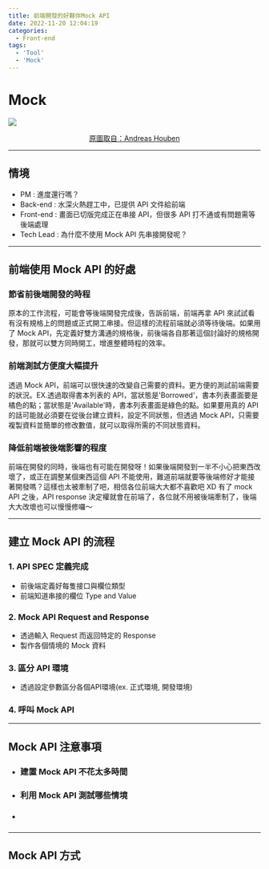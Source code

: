 ```yaml
---
title: 前端開發的好夥伴Mock API
date: 2022-11-20 12:04:19
categories:
  - Front-end
tags:
  - 'Tool'
  - 'Mock'
---
```


# Mock

![](https://i.imgur.com/dNaZ6oK.jpg)

<div style="text-align: center">
    <a href="https://blog.codecentric.de/mock-service-worker-einfach-backends-mocken">原圖取自：Andreas Houben</a>
</div>

---

## 情境

- PM : 進度還行嗎？
- Back-end : 水深火熱趕工中，已提供 API 文件給前端
- Front-end : 畫面已切版完成正在串接 API，但很多 API 打不通或有問題需等後端處理
- Tech Lead : 為什麼不使用 Mock API 先串接開發呢？

---

## 前端使用 Mock API 的好處

### 節省前後端開發的時程

原本的工作流程，可能會等後端開發完成後，告訴前端，前端再拿 API 來試試看有沒有規格上的問題或正式開工串接。但這樣的流程前端就必須等待後端。如果用了 Mock API，先定義好雙方溝通的規格後，前後端各自那著這個討論好的規格開發，那就可以雙方同時開工，增進整體時程的效率。

### 前端測試方便度大幅提升

透過 Mock API，前端可以很快速的改變自己需要的資料。更方便的測試前端需要的狀況。EX.透過取得書本列表的 API，當狀態是'Borrowed'，書本列表畫面要是橘色的點；當狀態是'Available'時，書本列表畫面是綠色的點。如果要用真的 API 的話可能就必須要在從後台建立資料，設定不同狀態，但透過 Mock API，只需要複製資料並簡單的修改數值，就可以取得所需的不同狀態資料。

### 降低前端被後端影響的程度

前端在開發的同時，後端也有可能在開發呀！如果後端開發到一半不小心把東西改壞了，或正在調整某個東西這個 API 不能使用，難道前端就要等後端修好才能接著開發嗎？這樣也太被牽制了吧，相信各位前端大大都不喜歡吧 XD 有了 mock API 之後，API response 決定權就會在前端了，各位就不用被後端牽制了，後端大大改壞也可以慢慢修囉～

---

## 建立 Mock API 的流程

### 1. API SPEC 定義完成

- 前後端定義好每隻接口與欄位類型
- 前端知道串接的欄位 Type and Value

### 2. Mock API Request and Response

- 透過輸入 Request 而返回特定的 Response
- 製作各個情境的 Mock 資料

### 3. 區分 API 環境
- 透過設定參數區分各個API環境(ex. 正式環境, 開發環境)

### 4. 呼叫 Mock API

---

## Mock API 注意事項

- ### 建置 Mock API 不花太多時間
- ### 利用 Mock API 測試哪些情境
- ###

---

## Mock API 方式



